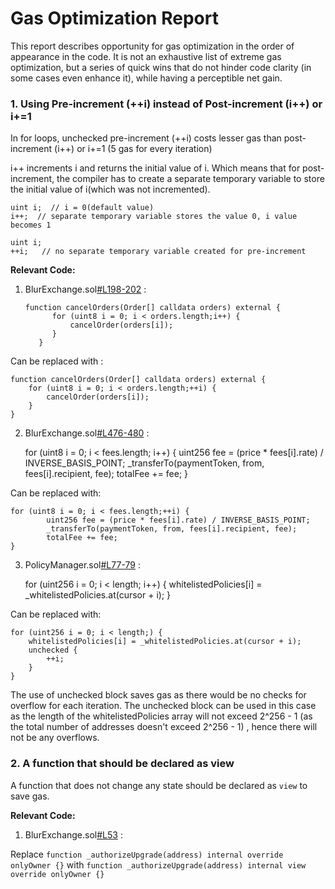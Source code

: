 # Gas Optimization Report

This report describes opportunity for gas optimization in the order of appearance in the code. It is not an exhaustive list of extreme gas optimization, but a series of quick wins that do not hinder code clarity (in some cases even enhance it), while having a perceptible net gain.

### 1. Using Pre-increment (++i) instead of Post-increment (i++) or i+=1

In for loops, unchecked pre-increment (++i) costs lesser gas than post-increment (i++) or i+=1 (5 gas for every iteration)

i++ increments i and returns the initial value of i. Which means that for post-increment, the compiler has to create a separate temporary variable to store the initial value of i(which was not incremented).

    uint i;  // i = 0(default value)
    i++;  // separate temporary variable stores the value 0, i value becomes 1 

    uint i;
    ++i;   // no separate temporary variable created for pre-increment


**Relevant Code:**

1. BlurExchange.sol[#L198-202](https://github.com/code-423n4/2022-10-blur/blob/2fdaa6e13b544c8c11d1c022a575f16c3a72e3bf/contracts/BlurExchange.sol#L198-L202)  :

       function cancelOrders(Order[] calldata orders) external {
             for (uint8 i = 0; i < orders.length;i++) {
                 cancelOrder(orders[i]);
             }
          } 

Can be replaced with :

    function cancelOrders(Order[] calldata orders) external {
        for (uint8 i = 0; i < orders.length;++i) {
            cancelOrder(orders[i]);
        }
    }

2. BlurExchange.sol[#L476-480](https://github.com/code-423n4/2022-10-blur/blob/2fdaa6e13b544c8c11d1c022a575f16c3a72e3bf/contracts/BlurExchange.sol#L476-L480) :

    for (uint8 i = 0; i < fees.length; i++) {
            uint256 fee = (price * fees[i].rate) / INVERSE_BASIS_POINT;
            _transferTo(paymentToken, from, fees[i].recipient, fee);
            totalFee += fee;
    }

Can be replaced with:

    for (uint8 i = 0; i < fees.length;++i) {
            uint256 fee = (price * fees[i].rate) / INVERSE_BASIS_POINT;
            _transferTo(paymentToken, from, fees[i].recipient, fee);
            totalFee += fee;
    }

3. PolicyManager.sol[#L77-79](https://github.com/code-423n4/2022-10-blur/blob/2fdaa6e13b544c8c11d1c022a575f16c3a72e3bf/contracts/PolicyManager.sol#L77-L79) :

    for (uint256 i = 0; i < length; i++) {
        whitelistedPolicies[i] = _whitelistedPolicies.at(cursor + i);
    }

Can be replaced with:

    for (uint256 i = 0; i < length;) {
        whitelistedPolicies[i] = _whitelistedPolicies.at(cursor + i);
        unchecked {
            ++i;
        }
    }

The use of unchecked block saves gas as there would be no checks for overflow for each iteration.
The unchecked block can be used in this case as the length of the whitelistedPolicies array will not exceed 2^256 - 1 (as the total number of addresses doesn't exceed 2^256 - 1) , hence there will not be any overflows.

### 2. A function that should be declared as view

A function that does not change any state should be declared as `view` to save gas.

**Relevant Code:**
1. BlurExchange.sol[#L53](https://github.com/code-423n4/2022-10-blur/blob/2fdaa6e13b544c8c11d1c022a575f16c3a72e3bf/contracts/BlurExchange.sol#L53) :

Replace `function _authorizeUpgrade(address) internal override onlyOwner {}` with `function _authorizeUpgrade(address) internal view override onlyOwner {}`